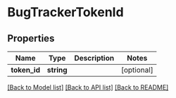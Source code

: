 # BugTrackerTokenId

## Properties
Name | Type | Description | Notes
------------ | ------------- | ------------- | -------------
**token_id** | **string** |  | [optional] 

[[Back to Model list]](../README.md#documentation-for-models) [[Back to API list]](../README.md#documentation-for-api-endpoints) [[Back to README]](../README.md)


